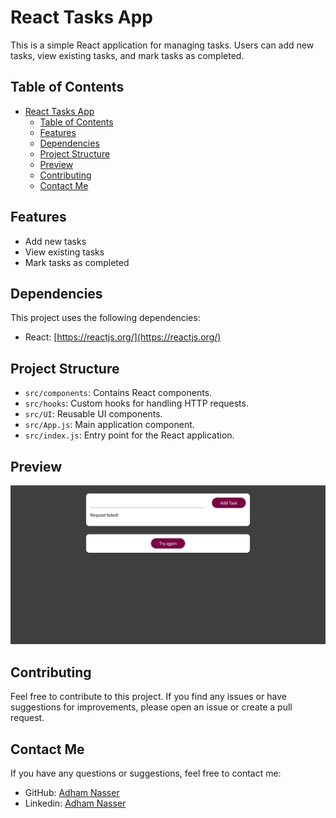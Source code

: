 # React Tasks App

This is a simple React application for managing tasks. Users can add new tasks, view existing tasks, and mark tasks as completed.

## Table of Contents

- [React Tasks App](#react-tasks-app)
  - [Table of Contents](#table-of-contents)
  - [Features](#features)
  - [Dependencies](#dependencies)
  - [Project Structure](#project-structure)
  - [Preview](#preview)
  - [Contributing](#contributing)
  - [Contact Me](#contact-me)

## Features

- Add new tasks
- View existing tasks
- Mark tasks as completed

## Dependencies

This project uses the following dependencies:

- React: [https://reactjs.org/](https://reactjs.org/)

## Project Structure

- `src/components`: Contains React components.
- `src/hooks`: Custom hooks for handling HTTP requests.
- `src/UI`: Reusable UI components.
- `src/App.js`: Main application component.
- `src/index.js`: Entry point for the React application.


## Preview

![preview](image.png)

## Contributing

Feel free to contribute to this project. If you find any issues or have suggestions for improvements, please open an issue or create a pull request.

## Contact Me

If you have any questions or suggestions, feel free to contact me:

- GitHub: [Adham Nasser](https://github.com/Adhamxiii)
- Linkedin: [Adham Nasser](https://www.linkedin.com/in/adhamnasser/)

